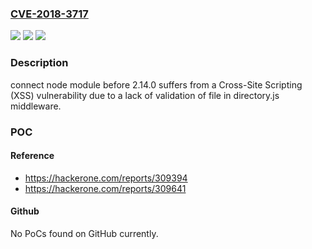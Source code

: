 ### [CVE-2018-3717](https://cve.mitre.org/cgi-bin/cvename.cgi?name=CVE-2018-3717)
![](https://img.shields.io/static/v1?label=Product&message=connect%20node%20module&color=blue)
![](https://img.shields.io/static/v1?label=Version&message=n%2Fa&color=blue)
![](https://img.shields.io/static/v1?label=Vulnerability&message=Cross-site%20Scripting%20(XSS)%20-%20Generic%20(CWE-79)&color=brighgreen)

### Description

connect node module before 2.14.0 suffers from a Cross-Site Scripting (XSS) vulnerability due to a lack of validation of file in directory.js middleware.

### POC

#### Reference
- https://hackerone.com/reports/309394
- https://hackerone.com/reports/309641

#### Github
No PoCs found on GitHub currently.

